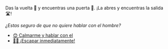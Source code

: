 Das la vuelta 🔄 y encuentras una puerta 🚪. ¡La abres y encuentras la salida 🛣️!

_¿Estas seguro de que no quiere hablar con el hombre?_

- [😊 Calmarme y hablar con el](1-B.md)
- [🏃‍♂️ ¡Escapar inmediatamente!](../3/1-1A.md)
